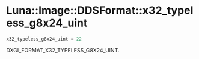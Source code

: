 # Luna::Image::DDSFormat::x32_typeless_g8x24_uint

```c++
x32_typeless_g8x24_uint = 22
```

DXGI_FORMAT_X32_TYPELESS_G8X24_UINT. 

